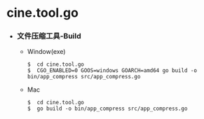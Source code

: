 # cine.tool.go
- ### 文件压缩工具-Build
   - Window(exe)
      ```
      $  cd cine.tool.go
      $  CGO_ENABLED=0 GOOS=windows GOARCH=amd64 go build -o bin/app_compress src/app_compress.go
      ```
   - Mac
      ```
      $  cd cine.tool.go
      $  go build -o bin/app_compress src/app_compress.go
      ```
